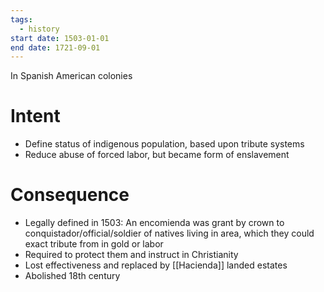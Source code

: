 ```yaml
---
tags:
  - history
start date: 1503-01-01
end date: 1721-09-01
---
```

In Spanish American colonies
# Intent
- Define status of indigenous population, based upon tribute systems
- Reduce abuse of forced labor, but became form of enslavement
# Consequence
- Legally defined in 1503: An encomienda was grant by crown to conquistador/official/soldier of natives living in area, which they could exact tribute from in gold or labor
- Required to protect them and instruct in Christianity
- Lost effectiveness and replaced by [[Hacienda]] landed estates
- Abolished 18th century